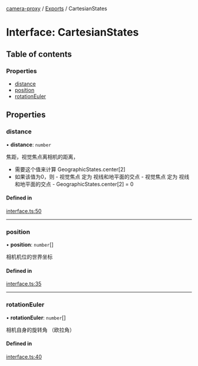 [camera-proxy](../README.md) / [Exports](../modules.md) / CartesianStates

# Interface: CartesianStates

## Table of contents

### Properties

- [distance](CartesianStates.md#distance)
- [position](CartesianStates.md#position)
- [rotationEuler](CartesianStates.md#rotationeuler)

## Properties

### distance

• **distance**: `number`

焦距，视觉焦点离相机的距离，
- 需要这个值来计算 GeographicStates.center[2]
- 如果该值为0，则
		- 视觉焦点 定为 视线和地平面的交点
		- 视觉焦点 定为 视线和地平面的交点
		- GeographicStates.center[2] = 0

#### Defined in

[interface.ts:50](https://github.com/alibaba/camera-proxy/blob/b757eb3/src/interface.ts#L50)

___

### position

• **position**: `number`[]

相机机位的世界坐标

#### Defined in

[interface.ts:35](https://github.com/alibaba/camera-proxy/blob/b757eb3/src/interface.ts#L35)

___

### rotationEuler

• **rotationEuler**: `number`[]

相机自身的旋转角 （欧拉角）

#### Defined in

[interface.ts:40](https://github.com/alibaba/camera-proxy/blob/b757eb3/src/interface.ts#L40)
